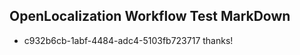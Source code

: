 ## OpenLocalization Workflow Test MarkDown
* c932b6cb-1abf-4484-adc4-5103fb723717 thanks!

<!--HONumber=Jul16_HO4-->



